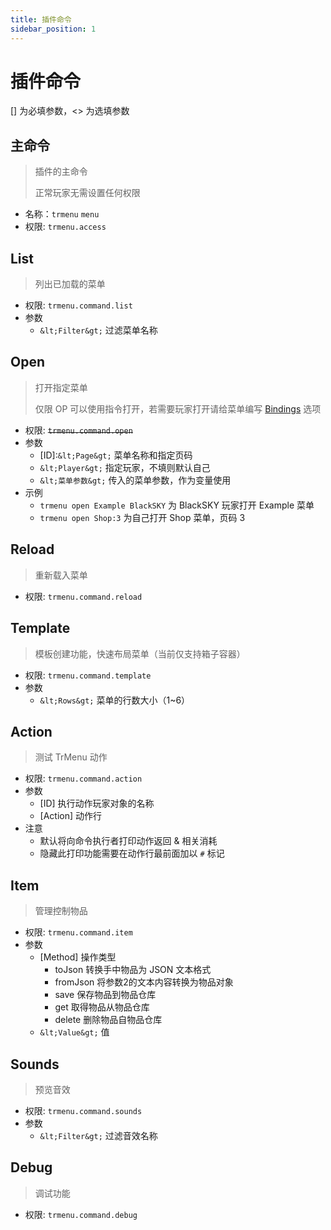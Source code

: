 ```yaml
---
title: 插件命令
sidebar_position: 1
---
```


# 插件命令

[] 为必填参数，&lt;&gt; 为选填参数

## 主命令

> 插件的主命令
>
> 正常玩家无需设置任何权限

* 名称：`trmenu` `menu` 
* 权限: `trmenu.access` 

## List

> 列出已加载的菜单

* 权限: `trmenu.command.list` 
* 参数
  * `&lt;Filter&gt;` 过滤菜单名称

## Open

> 打开指定菜单
>
> 仅限 OP 可以使用指令打开，若需要玩家打开请给菜单编写 [Bindings](../menu/configuration/bindings.md) 选项

* 权限: ~~`trmenu.command.open`~~
* 参数
  * [ID]:`&lt;Page&gt;` 菜单名称和指定页码
  * `&lt;Player&gt;` 指定玩家，不填则默认自己
  * `&lt;菜单参数&gt;` 传入的菜单参数，作为变量使用
* 示例
  * `trmenu open Example BlackSKY` 为 BlackSKY 玩家打开 Example 菜单
  * `trmenu open Shop:3` 为自己打开 Shop 菜单，页码 3

## Reload

> 重新载入菜单

* 权限: `trmenu.command.reload` 

## Template

> 模板创建功能，快速布局菜单（当前仅支持箱子容器）

* 权限: `trmenu.command.template` 
* 参数
  * `&lt;Rows&gt;` 菜单的行数大小（1~6）

## Action

> 测试 TrMenu 动作

* 权限: `trmenu.command.action` 
* 参数
  * [ID] 执行动作玩家对象的名称
  * [Action] 动作行
* 注意
  * 默认将向命令执行者打印动作返回 & 相关消耗
  * 隐藏此打印功能需要在动作行最前面加以 `#` 标记

## Item

> 管理控制物品

* 权限: `trmenu.command.item` 
* 参数
  * [Method] 操作类型
    * toJson 转换手中物品为 JSON 文本格式
    * fromJson 将参数2的文本内容转换为物品对象
    * save 保存物品到物品仓库
    * get 取得物品从物品仓库
    * delete 删除物品自物品仓库
  * `&lt;Value&gt;` 值

## Sounds

> 预览音效

* 权限: `trmenu.command.sounds` 
* 参数
  * `&lt;Filter&gt;` 过滤音效名称

## Debug

> 调试功能

* 权限: `trmenu.command.debug`

